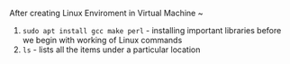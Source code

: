 After creating Linux Enviroment in Virtual Machine ~

1. `sudo apt install gcc make perl` - installing important libraries before we begin with working of Linux commands
2. `ls` - lists all the items under a particular location
